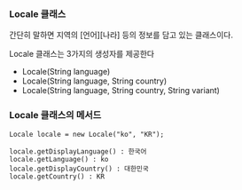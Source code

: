 ### Locale 클래스
간단히 말하면 지역의 [언어][나라] 등의 정보를 담고 있는 클래스이다.

Locale 클래스는 3가지의 생성자를 제공한다
* Locale(String language)
* Locale(String language, String country)
* Locale(String language, String country, String variant)

### Locale 클래스의 메서드
```
Locale locale = new Locale("ko", "KR");

locale.getDisplayLanguage() : 한국어
locale.getLanguage() : ko
locale.getDisplayCountry() : 대한민국
locale.getCountry() : KR
 ```
